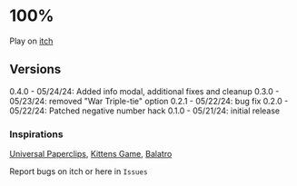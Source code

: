 # 100%

Play on [itch](https://zzox.itch.io/100)

## Versions
0.4.0 - 05/24/24: Added info modal, additional fixes and cleanup
0.3.0 - 05/23/24: removed "War Triple-tie" option
0.2.1 - 05/22/24: bug fix
0.2.0 - 05/22/24: Patched negative number hack
0.1.0 - 05/21/24: initial release

### Inspirations

[Universal Paperclips](https://www.decisionproblem.com/paperclips/), [Kittens Game](https://kittensgame.com/), [Balatro](https://store.steampowered.com/app/2379780/Balatro/)

Report bugs on itch or here in `Issues`
